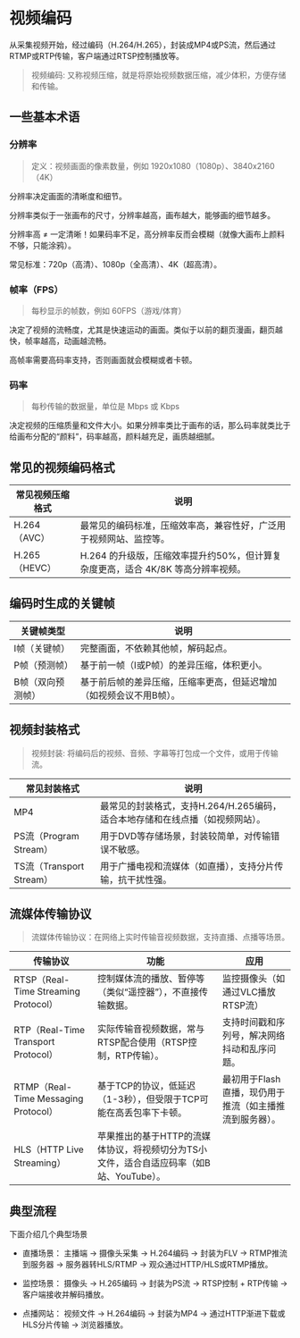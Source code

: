 # 视频编码

从采集视频开始，经过编码（H.264/H.265），封装成MP4或PS流，然后通过RTMP或RTP传输，客户端通过RTSP控制播放等。

> 视频编码: 又称视频压缩，就是将原始视频数据压缩，减少体积，方便存储和传输。

## 一些基本术语

### 分辨率

> 定义：视频画面的像素数量，例如 1920x1080（1080p）、3840x2160（4K）

分辨率决定画面的清晰度和细节。

分辨率类似于一张画布的尺寸，分辨率越高，画布越大，能够画的细节越多。

分辨率高 ≠ 一定清晰！如果码率不足，高分辨率反而会模糊（就像大画布上颜料不够，只能涂鸦）。

常见标准：720p（高清）、1080p（全高清）、4K（超高清）。

### 帧率（FPS）

> 每秒显示的帧数，例如 60FPS（游戏/体育）

决定了视频的流畅度，尤其是快速运动的画面。类似于以前的翻页漫画，翻页越快，帧率越高，动画越流畅。


高帧率需要高码率支持，否则画面就会模糊或者卡顿。

### 码率

> 每秒传输的数据量，单位是 Mbps 或 Kbps

决定视频的压缩质量和文件大小。如果分辨率类比于画布的话，那么码率就类比于给画布分配的“颜料”，码率越高，颜料越充足，画质越细腻。




## 常见的视频编码格式

|常见视频压缩格式|说明|
|-|-|
|H.264（AVC）|最常见的编码标准，压缩效率高，兼容性好，广泛用于视频网站、监控等。|
|H.265（HEVC）|H.264 的升级版，压缩效率提升约50%，但计算复杂度更高，适合 4K/8K 等高分辨率视频。|


## 编码时生成的关键帧

|关键帧类型|说明|
|-|-|
|I帧（关键帧）|完整画面，不依赖其他帧，解码起点。|
|P帧（预测帧）|基于前一帧（I或P帧）的差异压缩，体积更小。|
|B帧（双向预测帧）|基于前后帧的差异压缩，压缩率更高，但延迟增加（如视频会议不用B帧）。|


## 视频封装格式

> 视频封装: 将编码后的视频、音频、字幕等打包成一个文件，或用于传输流。

|常见封装格式|说明|
|-|-|
|MP4|最常见的封装格式，支持H.264/H.265编码，适合本地存储和在线点播（如视频网站）。|
|PS流（Program Stream）|用于DVD等存储场景，封装较简单，对传输错误不敏感。|
|TS流（Transport Stream）|用于广播电视和流媒体（如直播），支持分片传输，抗干扰性强。|

## 流媒体传输协议

> 流媒体传输协议：在网络上实时传输音视频数据，支持直播、点播等场景。

|传输协议|功能|应用|
|-|-|-|
|RTSP（Real-Time Streaming Protocol）|控制媒体流的播放、暂停等（类似“遥控器”），不直接传输数据。|监控摄像头（如通过VLC播放RTSP流）|
|RTP（Real-Time Transport Protocol）|实际传输音视频数据，常与RTSP配合使用（RTSP控制，RTP传输）。|支持时间戳和序列号，解决网络抖动和乱序问题。|
|RTMP（Real-Time Messaging Protocol）|基于TCP的协议，低延迟（1-3秒），但受限于TCP可能在高丢包率下卡顿。|最初用于Flash直播，现仍用于推流（如主播推流到服务器）。|
|HLS（HTTP Live Streaming）|苹果推出的基于HTTP的流媒体协议，将视频切分为TS小文件，适合自适应码率（如B站、YouTube）。||


## 典型流程

下面介绍几个典型场景

- 直播场景：
主播端 → 摄像头采集 → H.264编码 → 封装为FLV → RTMP推流到服务器 → 服务器转HLS/RTMP → 观众通过HTTP/HLS或RTMP播放。

- 监控场景：
摄像头 → H.265编码 → 封装为PS流 → RTSP控制 + RTP传输 → 客户端接收并解码播放。

- 点播网站：
视频文件 → H.264编码 → 封装为MP4 → 通过HTTP渐进下载或HLS分片传输 → 浏览器播放。